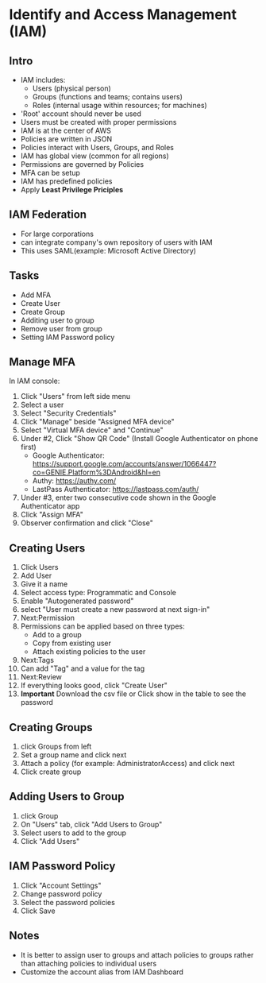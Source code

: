 # Identify and Access Management (IAM)

## Intro
* IAM includes:
	* Users (physical person)
	* Groups (functions and teams; contains users)
	* Roles (internal usage within resources; for machines)
* 'Root' account should never be used
* Users must be created with proper permissions
* IAM is at the center of AWS
* Policies are written in JSON
* Policies interact with Users, Groups, and Roles
* IAM has global view (common for all regions)
* Permissions are governed by Policies
* MFA can be setup
* IAM has predefined policies
* Apply **Least Privilege Priciples**

## IAM Federation
* For large corporations
* can integrate company's own repository of users with IAM
* This uses SAML(example: Microsoft Active Directory)


## Tasks
* Add MFA
* Create User
* Create Group
* Additing user to group
* Remove user from group
* Setting IAM Password policy

## Manage MFA
In IAM console:
1. Click "Users" from left side menu
2. Select a user
3. Select "Security Credentials"
4. Click "Manage" beside "Assigned MFA device"
5. Select "Virtual MFA device" and "Continue"
6. Under #2, Click "Show QR Code" (Install Google Authenticator on phone first)
	* Google Authenticator: https://support.google.com/accounts/answer/1066447?co=GENIE.Platform%3DAndroid&hl=en
	* Authy: https://authy.com/
	* LastPass Authenticator: https://lastpass.com/auth/
7. Under #3, enter two consecutive code shown in the Google Authenticator app
8. Click "Assign MFA"
9. Observer confirmation and click "Close"

## Creating Users
1. Click Users
2. Add User
3. Give it a name
4. Select access type: Programmatic and Console
5. Enable "Autogenerated password" 
6. select "User must create a new password at next sign-in"
7. Next:Permission
8. Permissions can be applied based on three types:
	* Add to a group
	* Copy from existing user
	* Attach existing policies to the user
9. Next:Tags
10. Can add "Tag" and a value for the tag
11. Next:Review
12. If everything looks good, click "Create User"
13. **Important** Download the csv file or Click show in the table to see the password

## Creating Groups
1. click Groups from left
2. Set a group name and click next
3. Attach a policy (for example: AdministratorAccess) and click next
4. Click create group

## Adding Users to Group
1. click Group
2. On "Users" tab, click "Add Users to Group"
3. Select users to add to the group
4. Click "Add Users"

## IAM Password Policy
1. Click "Account Settings"
2. Change password policy
3. Select the password policies
4. Click Save


## Notes
* It is better to assign user to groups and attach policies to groups rather than attaching policies to individual users
* Customize the account alias from IAM Dashboard